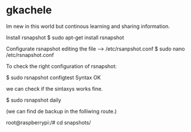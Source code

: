 # gkachele
Im new in this world but continous learning and sharing information.

Install rsnapshot
$ sudo apt-get install rsnapshot

Configurate rsnapshot editing the file --> /etc/rsanpshot.conf
 $ sudo nano /etc/rsnapshot.conf

To check the right  configuration of rsnapshot:

$ sudo rsnapshot configtest
Syntax OK


we can check if the sintaxys works fine.

$ sudo rsnapshot daily

(we can find de backup in the folliwing route.)

root@raspberrypi:/# cd snapshots/
